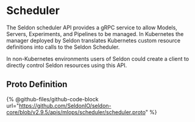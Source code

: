 # Scheduler

The Seldon scheduler API provides a gRPC service to allow Models, Servers, Experiments, and Pipelines to be managed. In Kubernetes the manager deployed by Seldon translates Kubernetes custom resource definitions into calls to the Seldon Scheduler.

In non-Kubernetes environments users of Seldon could create a client to directly control Seldon resources using this API.

## Proto Definition

{% @github-files/github-code-block url="https://github.com/SeldonIO/seldon-core/blob/v2.9.5/apis/mlops/scheduler/scheduler.proto" %}
